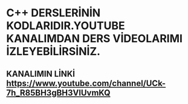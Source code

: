 # C++ DERSLERİNİN KODLARIDIR.YOUTUBE KANALIMDAN DERS VİDEOLARIMI İZLEYEBİLİRSİNİZ.
## KANALIMIN LİNKİ https://www.youtube.com/channel/UCk-7h_R85BH3gBH3VlUvmKQ
